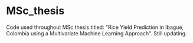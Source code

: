 # MSc_thesis
Code used throughout MSc thesis titled: "Rice Yield Prediction in Ibagué, Colombia using a Multivariate Machine Learning Approach". Still updating.

